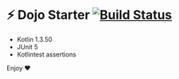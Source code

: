 # ⚡️ Dojo Starter [![Build Status](https://travis-ci.org/legzo/dojo-starter-kotlin.svg?branch=master)](https://travis-ci.org/legzo/dojo-starter-kotlin)

- Kotlin 1.3.50
- JUnit 5
- Kotlintest assertions

Enjoy ❤
